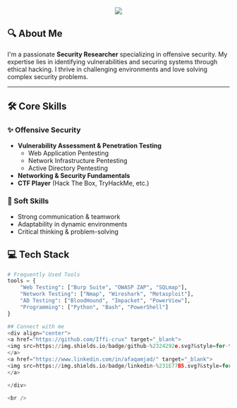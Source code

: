 <div align="center">
<img src="https://images.deepai.org/art-image/b79fc979473f4155b646baf8cc3b75a2/rorbot-working-on-the-computer-termial-in-old-era.jpg"  />
</div>  

## 🔍 About Me
I'm a passionate **Security Researcher** specializing in offensive security. My expertise lies in identifying vulnerabilities and securing systems through ethical hacking. I thrive in challenging environments and love solving complex security problems.

---

## 🛠️ Core Skills
### ✨ Offensive Security
- **Vulnerability Assessment & Penetration Testing**
  - Web Application Pentesting
  - Network Infrastructure Pentesting
  - Active Directory Pentesting
- **Networking & Security Fundamentals**
- **CTF Player** (Hack The Box, TryHackMe, etc.)

### 🎯 Soft Skills
- Strong communication & teamwork
- Adaptability in dynamic environments
- Critical thinking & problem-solving


## 💻 Tech Stack
```python
# Frequently Used Tools
tools = {
    "Web Testing": ["Burp Suite", "OWASP ZAP", "SQLmap"],
    "Network Testing": ["Nmap", "Wireshark", "Metasploit"],
    "AD Testing": ["BloodHound", "Impacket", "PowerView"],
    "Programming": ["Python", "Bash", "PowerShell"]
}

## Connect with me  
<div align="center">
<a href="https://github.com/Iffi-crux" target="_blank">
<img src=https://img.shields.io/badge/github-%2324292e.svg?&style=for-the-badge&logo=github&logoColor=white alt=github style="margin-bottom: 5px;" />
</a>
<a href="https://www.linkedin.com/in/afaqamjad/" target="_blank">
<img src=https://img.shields.io/badge/linkedin-%231E77B5.svg?&style=for-the-badge&logo=linkedin&logoColor=white alt=linkedin style="margin-bottom: 5px;" />
</a>

</div>  

<br />
